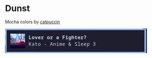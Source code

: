 # Dunst

Mocha colors by [catpuccin](https://github.com/catppuccin/dunst)

![Screenshot](screenshot.png)
